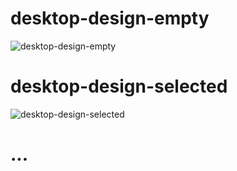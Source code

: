 # desktop-design-empty
  ![desktop-design-empty](https://github.com/user-attachments/assets/e7d2d586-9195-45d5-91ea-374805cee42e)
# desktop-design-selected
![desktop-design-selected](https://github.com/user-attachments/assets/a124408e-1501-4c51-92cd-b313824b8bef)
# ...
